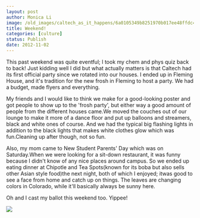 ```yaml
---
layout: post
author: Monica Li
image: /old_images/caltech_as_it_happens/6a0105349b8251970b017ee48ffdc4970d.jpg
title: Weekend! 
categories: [culture]
status: Publish
date: 2012-11-02
---
```


This past weekend was quite eventful; I took my chem and phys quiz back to back! Just kidding well I did but what actually matters is that Caltech had its first official party since we rotated into our houses. I ended up in Fleming House, and it's tradition for the new frosh in Fleming to host a party. We had a budget, made flyers and everything.


My friends and I would like to think we make for a good-looking poster and got people to show up to the 'frosh party', but either way a good amount of people from the different houses came.We moved the couches out of our lounge to make it more of a dance floor and put up balloons and streamers, black and white ones of course. And we had the typical big flashing lights in addition to the black lights that makes white clothes glow which was fun.Cleaning up after though, not so fun.



Also, my mom came to New Student Parents' Day which was on Saturday.When we were looking for a sit-down restaurant, it was funny because I didn't know of any nice places around campus. So we ended up eating dinner at Chipotle and Tea Spots(known for its boba but also sells other Asian style food)the next night, both of which I enjoyed; itwas good to see a face from home and catch up on things. The leaves are changing colors in Colorado, while it'll basically always be sunny here.

Oh and I cast my ballot this weekend too. Yippee!


![](/old_images/caltech_as_it_happens/6a0105349b8251970b017ee490019f970d.jpg)
